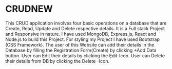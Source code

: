 # CRUDNEW
This CRUD application involves four basic operations on a database that are Create, Read, Update and Delete respective details. It is a Full stack Project and Responsive in nature.
I have used MongoDB, Express.js, React and Node.js to build this Project. For styling my Project I have used Bootstrap (CSS Framework).
The user of this Website can add their details in the Database by filling the Registration Form(Create) by clicking +Add Data button.
User can Edit their details by clicking the Edit-Icon.
User can Delete their details from DB by clicking the Delete -Icon.
